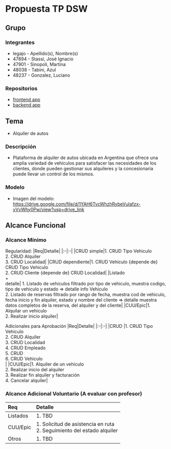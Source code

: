 # Propuesta TP DSW

## Grupo
### Integrantes
* legajo - Apellido(s), Nombre(s)
* 47894 - Stassi, José Ignacio
* 47901 - Sinopoli, Martina
* 48038 - Tabini, Azul
* 48237 - Gonzalez, Luciano

### Repositorios
* [frontend app](https://github.com/TP-Desarrollo/Backend-tp-DSW)
* [backend app](https://github.com/TP-Desarrollo/Frontend-tp-DSW)

## Tema
* Alquiler de autos
### Descripción
* Plataforma de alquiler de autos ubicada en Argentina que ofrece una amplia variedad de vehículos para satisfacer las necesidades de los clientes, donde pueden gestionar sus alquileres y la concesionaria puede llevar un control de los mismos.

### Modelo
* Imagen del modelo: https://drive.google.com/file/d/1YAH6TvcWhzhRybeVuIafzx-yVvWhy0Pw/view?usp=drive_link

## Alcance Funcional 

### Alcance Mínimo

Regularidad:
|Req|Detalle|
|:-|:-|
|CRUD simple|1. CRUD Tipo Vehiculo<br>2. CRUD Alquiler<br>3. CRUD Localidad|
|CRUD dependiente|1. CRUD Vehiculo {depende de} CRUD Tipo Vehiculo<br>2. CRUD Cliente {depende de} CRUD Localidad|
|Listado<br>+<br>detalle| 1. Listado de vehiculos filtrado por tipo de vehiculo, muestra codigo, tipo de vehiculo y estado => detalle info Vehiculo<br> 2. Listado de reservas filtrado por rango de fecha, muestra cod de vehiculo, fecha inicio y fin alquiler, estado y nombre del cliente => detalle muestra datos completos de la reserva, del alquiler y del cliente|
|CUU/Epic|1. Alquilar un vehiculo<br>2. Realizar inicio alquiler|

Adicionales para Aprobación
|Req|Detalle|
|:-|:-|
|CRUD |1. CRUD Tipo Vehiculo<br>2. CRUD Alquiler<br>3. CRUD Localidad<br>4. CRUD Empleado<br>5. CRUD <br>6. CRUD Vehiculo<br>|
|CUU/Epic|1. Alquiler de un vehiculo<br>2. Realizar inicio del alquiler<br>3. Realizar fin alquiler y facturación <br> 4. Cancelar alquiler|


### Alcance Adicional Voluntario (A evaluar con profesor)

|Req|Detalle|
|:-|:-|
|Listados |1. TBD|
|CUU/Epic|1. Solicitud de asistencia en ruta <br>2. Seguimiento del estado alquiler|
|Otros|1. TBD|
